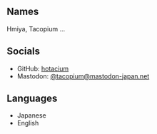 ## Names
Hmiya, Tacopium ...

## Socials
- GitHub: [hotacium](https://github.com/hotacium)
- Mastodon: [@tacopium@mastodon-japan.net](https://mastodon-japan.net/@tacopium)

## Languages
- Japanese
- English